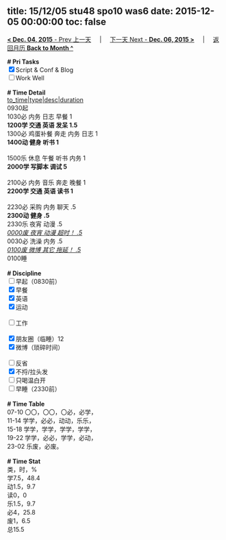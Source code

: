 title: 15/12/05 stu48 spo10 was6
date: 2015-12-05 00:00:00
toc: false
---
[**< Dec. 04, 2015** - Prev 上一天](/lifelogs/2015/12/d04.html) &nbsp; &nbsp; | &nbsp; &nbsp; [下一天 Next - **Dec. 06, 2015 >**](/lifelogs/2015/12/d06.html) &nbsp; &nbsp; |  &nbsp; &nbsp; [返回月历 **Back to Month ^**](/lifelogs/2015/12/index.html)
<br/><div><b># Pri Tasks</b></div><div><input checked="true" type="checkbox"/>Script &amp; Conf &amp; Blog</div><div><input type="checkbox"/>Work Well</div><div><br/></div><div><b># Time Detail</b></div><div><u>to_time|type|desc|duration</u></div><div>0930起</div><div>1030必 内务 日志 早餐 1</div><div><b>1200学 交通 英语 发呆 1.5</b></div><div>1300必 鸡蛋补餐 奔走 内务 日志 1</div><div><b>1400动 健身 听书 1</b></div><div><br/></div><div>1500乐 休息 午餐 听书 内务 1</div><div><b>2000学 写脚本 调试 5</b></div><div><br/></div><div>2100必 内务 音乐 奔走 晚餐 1</div><div><b>2200学 交通 英语 读书 1</b></div><div><br/></div><div>2230必 采购 内务 聊天 .5</div><div><b>2300动 健身 .5</b></div><div>2330乐 夜宵 动漫 .5</div><div><u><i>0000废 夜宵 动漫 超时！ .5</i></u></div><div>0030必 洗澡 内务 .5</div><div><u><i>0100废 微博 其它 拖延！ .5</i></u></div><div>0100睡</div><div><br/></div><div><b># Discipline</b></div><div><input type="checkbox"/>早起（0830前）</div><div><input checked="true" type="checkbox"/>早餐</div><div><input checked="true" type="checkbox"/>英语</div><div><input checked="true" type="checkbox"/>运动</div><div><br/></div><div><input type="checkbox"/>工作</div><div><br/></div><div><input checked="true" type="checkbox"/>朋友圈（临睡）12</div><div><input checked="true" type="checkbox"/>微博（琐碎时间）</div><div><br/></div><div><input type="checkbox"/>反省</div><div><input checked="true" type="checkbox"/>不捋/拉头发</div><div><input type="checkbox"/>只喝温白开</div><div><input type="checkbox"/>早睡（2330前）</div><div><br/></div><div><b># Time Table</b></div><div>07-10 〇〇，〇〇，〇必，必学，</div><div>11-14 学学，必必，动动，乐乐，</div><div>15-18 学学，学学，学学，学学，</div><div>19-22 学学，必必，学学，必动，</div><div>23-02 乐废，必废。</div><div><br/></div><div><b># Time Stat</b></div><div>类，时，%</div><div>学7.5，48.4</div><div>动1.5，9.7</div><div>读0，0</div><div>乐1.5，9.7</div><div>必4，25.8</div><div>废1，6.5</div><div>总15.5</div>